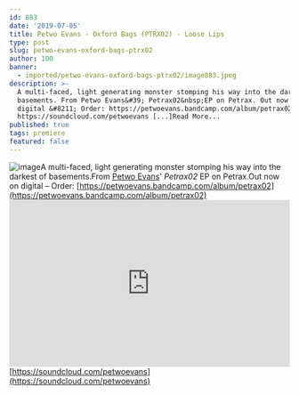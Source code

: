 ```yaml
---
id: 883
date: '2019-07-05'
title: Petwo Evans - Oxford Bags (PTRX02) - Loose Lips
type: post
slug: petwo-evans-oxford-bags-ptrx02
author: 100
banner:
  - imported/petwo-evans-oxford-bags-ptrx02/image883.jpeg
description: >-
  A multi-faced, light generating monster stomping his way into the darkest of
  basements. From Petwo Evans&#39; Petrax02&nbsp;EP on Petrax. Out now on
  digital &#8211; Order: https://petwoevans.bandcamp.com/album/petrax02
  https://soundcloud.com/petwoevans [...]Read More...
published: true
tags: premiere
featured: false
---
```

![image](../imported/petwo-evans-oxford-bags-ptrx02/image883.jpeg)A multi-faced, light generating monster stomping his way into the darkest of basements.From [Petwo Evans](https://petwoevans.bandcamp.com)' _Petrax02_ EP on Petrax.Out now on digital – Order: [](https://petwoevans.bandcamp.com/album/petrax02)[https://petwoevans.bandcamp.com/album/petrax02](https://petwoevans.bandcamp.com/album/petrax02)<iframe width='100%' height='300' scrolling='no' frameborder='no' allow='autoplay' src='https://w.soundcloud.com/player/?url=https%3A//api.soundcloud.com/tracks/646716042&color=%23ff5500&auto_play=false&hide_related=false&show_comments=true&show_user=true&show_reposts=false&show_teaser=true'></iframe>[](https://soundcloud.com/petwoevans)[https://soundcloud.com/petwoevans](https://soundcloud.com/petwoevans)